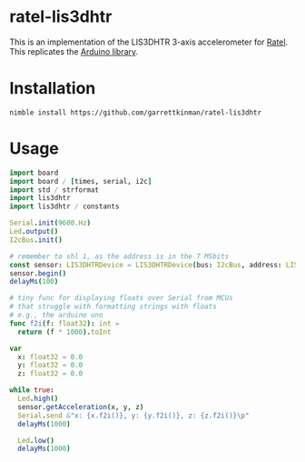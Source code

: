 # ratel-lis3dhtr
This is an implementation of the LIS3DHTR 3-axis accelerometer for [Ratel](https://ratel.peterme.net). This replicates the [Arduino library](https://github.com/Seeed-Studio/Seeed_Arduino_LIS3DHTR).

# Installation
`nimble install https://github.com/garrettkinman/ratel-lis3dhtr`

# Usage
```nim
import board
import board / [times, serial, i2c]
import std / strformat
import lis3dhtr
import lis3dhtr / constants

Serial.init(9600.Hz)
Led.output()
I2cBus.init()

# remember to shl 1, as the address is in the 7 MSbits
const sensor: LIS3DHTRDevice = LIS3DHTRDevice(bus: I2cBus, address: LIS3DHTR_ADDRESS_UPDATED shl 1)
sensor.begin()
delayMs(100)

# tiny func for displaying floats over Serial from MCUs
# that struggle with formatting strings with floats
# e.g., the arduino uno
func f2i(f: float32): int =
  return (f * 1000).toInt

var
  x: float32 = 0.0
  y: float32 = 0.0
  z: float32 = 0.0

while true:
  Led.high()
  sensor.getAcceleration(x, y, z)
  Serial.send &"x: {x.f2i()}, y: {y.f2i()}, z: {z.f2i()}\p"
  delayMs(1000)

  Led.low()
  delayMs(1000)
```
